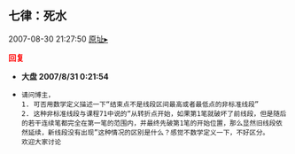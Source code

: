 ## 七律：死水
2007-08-30 21:27:50
[原址▸](http://www.fxgan.com/chan_time/2007_07_12/653.htm)





**<font color='red'>回复</font>**


- **大盘 2007/8/31 0:21:54**
- ```
  请问博主，
  1. 可否用数学定义描述一下“结束点不是线段区间最高或者最低点的非标准线段”
  2. 这种非标准线段与课程71中说的“从转折点开始，如果第1笔就破坏了前线段，但是随后的若干连续笔都完全在第一笔的范围内，并最终先破第1笔的开始位置，那么显然旧线段依然延续，新线段没有出现”这种情况的区别是什么？感觉不数学定义一下，不好区分。
  欢迎大家讨论
  ```
